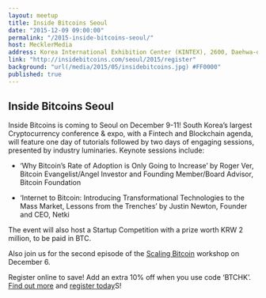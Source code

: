 ```yaml
---
layout: meetup
title: Inside Bitcoins Seoul
date: "2015-12-09 09:00:00"
permalink: "/2015-inside-bitcoins-seoul/"
host: MecklerMedia
address: Korea International Exhibition Center (KINTEX), 2600, Daehwa-dong, Ilsanseo-gu, Goyang-si, Gyeonggi-do, Seoul
link: "http://insidebitcoins.com/seoul/2015/register"
background: "url(/media/2015/05/insidebitcoins.jpg) #FF0000"
published: true
---
```


## Inside Bitcoins Seoul

Inside Bitcoins is coming to Seoul on December 9-11! South Korea’s largest Cryptocurrency conference & expo, with a Fintech and Blockchain agenda, will feature one day of tutorials followed by two days of engaging sessions, presented by industry luminaries. Keynote sessions include: 

* ‘Why Bitcoin’s Rate of Adoption is Only Going to Increase’ by Roger Ver, Bitcoin Evangelist/Angel Investor and Founding Member/Board Advisor, Bitcoin Foundation

* ‘Internet to Bitcoin: Introducing Transformational Technologies to the Mass Market, Lessons from the Trenches’ by Justin Newton, Founder and CEO, Netki

The event will also host a Startup Competition with a prize worth KRW 2 million, to be paid in BTC. 

Also join us for the second episode of the [Scaling Bitcoin](https://scalingbitcoin.org/hongkong2015/) workshop on December 6. 

Register online to save! Add an extra 10% off when you use code ‘BTCHK’. [Find out more](http://insidebitcoins.com/seoul/2015?utm_source=bitcoinassociationofhk&utm_medium=email&utm_content=partner&utm_campaign=bitcoinassociationofhkemailibseoul) and [register today](http://insidebitcoins.com/seoul/2015/register?utm_source=bitcoinassociationofhk&utm_medium=email&utm_content=partner&utm_campaign=bitcoinassociationofhkemailibseoul)S!
